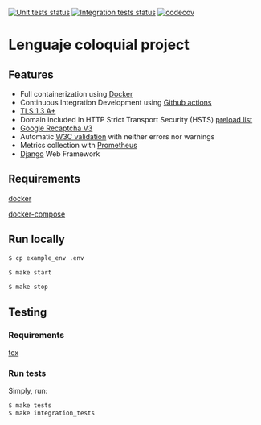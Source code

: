 [![Unit tests status](https://github.com/bartsanchez/lengcol/workflows/UnitTests/badge.svg?branch=master)](https://github.com/bartsanchez/lengcol/actions?query=branch%3Amaster+workflow%3AUnitTests)
[![Integration tests status](https://github.com/bartsanchez/lengcol/workflows/IntegrationTests/badge.svg?branch=master)](https://github.com/bartsanchez/lengcol/actions?query=branch%3Amaster+workflow%3AIntegrationTests)
[![codecov](https://codecov.io/gh/bartsanchez/lengcol/branch/master/graph/badge.svg)](https://codecov.io/gh/bartsanchez/lengcol)

# Lenguaje coloquial project

## Features

- Full containerization using [Docker](https://www.docker.com/)
- Continuous Integration Development using [Github actions](https://github.com/bartsanchez/lengcol/actions)
- [TLS 1.3 A+](https://www.ssllabs.com/ssltest/analyze.html?d=lenguajecoloquial.com)
- Domain included in HTTP Strict Transport Security (HSTS) [preload list](https://hstspreload.org/?domain=lenguajecoloquial.com)
- [Google Recaptcha V3](https://developers.google.com/recaptcha)
- Automatic [W3C validation](https://validator.w3.org/nu/?doc=https%3A%2F%2Fwww.lenguajecoloquial.com%2F) with neither errors nor warnings
- Metrics collection with [Prometheus](https://prometheus.io/)
- [Django](https://www.djangoproject.com/) Web Framework

## Requirements

[docker](https://www.docker.com/)

[docker-compose](https://docs.docker.com/compose/)

## Run locally

```sh
$ cp example_env .env

$ make start

$ make stop
```

## Testing

### Requirements

[tox](https://tox.readthedocs.io/)

### Run tests

Simply, run:

```sh
$ make tests
$ make integration_tests
```
